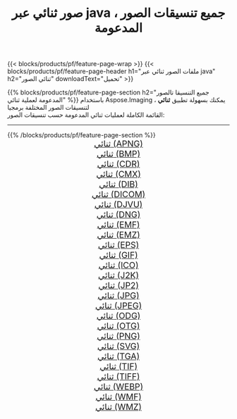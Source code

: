 ﻿---
title: صور ثنائي عبر java ، جميع تنسيقات الصور المدعومة 
weight: 3920
url: /ar/java/binarize 
lang: ar
langdirlevel: 2
locales: zh-hans,ja,it,ru,de,es,fr,nl,id,lt,pl,pt,vi,tr,ko,zh-hant,ar,hi,th,sv,cs,uk,he
description: باستخدام Aspose.Imaging يمكنك بسهولة ثنائي الصور عبر java
---

{{< blocks/products/pf/feature-page-wrap >}}
{{< blocks/products/pf/feature-page-header h1="ملفات الصور ثنائي عبر java" h2="ثنائي الصور" downloadText="تحميل" >}}


{{% blocks/products/pf/feature-page-section  h2="جميع التنسيقا تالصور  المدعومة لعملية ثنائي" %}}
باستخدام Aspose.Imaging ، يمكنك بسهولة تطبيق **ثنائي** لتنسيقات الصور المختلفة برمجيا
<br/>
القائمة الكاملة لعمليات ثنائي المدعومة حسب تنسيقات الصور:
<hr/>
{{% /blocks/products/pf/feature-page-section %}}
<div class="container-fluid productfamilypage bg-gray">
    <div class="convertypes bg-gray agp-content section">
        <div class="container">
		<div class="row other-converters" style="gap: 10px;font-size: 19px;text-align:center;">
		    <div class='col-md-2 other-converter remove-lp remove-rp'><a href="/imaging/ar/java/binarize/apng" style="padding:15px;">ثنائي (APNG)</a></div><div class='col-md-2 other-converter remove-lp remove-rp'><a href="/imaging/ar/java/binarize/bmp" style="padding:15px;">ثنائي (BMP)</a></div><div class='col-md-2 other-converter remove-lp remove-rp'><a href="/imaging/ar/java/binarize/cdr" style="padding:15px;">ثنائي (CDR)</a></div><div class='col-md-2 other-converter remove-lp remove-rp'><a href="/imaging/ar/java/binarize/cmx" style="padding:15px;">ثنائي (CMX)</a></div><div class='col-md-2 other-converter remove-lp remove-rp'><a href="/imaging/ar/java/binarize/dib" style="padding:15px;">ثنائي (DIB)</a></div><div class='col-md-2 other-converter remove-lp remove-rp'><a href="/imaging/ar/java/binarize/dicom" style="padding:15px;">ثنائي (DICOM)</a></div><div class='col-md-2 other-converter remove-lp remove-rp'><a href="/imaging/ar/java/binarize/djvu" style="padding:15px;">ثنائي (DJVU)</a></div><div class='col-md-2 other-converter remove-lp remove-rp'><a href="/imaging/ar/java/binarize/dng" style="padding:15px;">ثنائي (DNG)</a></div><div class='col-md-2 other-converter remove-lp remove-rp'><a href="/imaging/ar/java/binarize/emf" style="padding:15px;">ثنائي (EMF)</a></div><div class='col-md-2 other-converter remove-lp remove-rp'><a href="/imaging/ar/java/binarize/emz" style="padding:15px;">ثنائي (EMZ)</a></div><div class='col-md-2 other-converter remove-lp remove-rp'><a href="/imaging/ar/java/binarize/eps" style="padding:15px;">ثنائي (EPS)</a></div><div class='col-md-2 other-converter remove-lp remove-rp'><a href="/imaging/ar/java/binarize/gif" style="padding:15px;">ثنائي (GIF)</a></div><div class='col-md-2 other-converter remove-lp remove-rp'><a href="/imaging/ar/java/binarize/ico" style="padding:15px;">ثنائي (ICO)</a></div><div class='col-md-2 other-converter remove-lp remove-rp'><a href="/imaging/ar/java/binarize/j2k" style="padding:15px;">ثنائي (J2K)</a></div><div class='col-md-2 other-converter remove-lp remove-rp'><a href="/imaging/ar/java/binarize/jp2" style="padding:15px;">ثنائي (JP2)</a></div><div class='col-md-2 other-converter remove-lp remove-rp'><a href="/imaging/ar/java/binarize/jpg" style="padding:15px;">ثنائي (JPG)</a></div><div class='col-md-2 other-converter remove-lp remove-rp'><a href="/imaging/ar/java/binarize/jpeg" style="padding:15px;">ثنائي (JPEG)</a></div><div class='col-md-2 other-converter remove-lp remove-rp'><a href="/imaging/ar/java/binarize/odg" style="padding:15px;">ثنائي (ODG)</a></div><div class='col-md-2 other-converter remove-lp remove-rp'><a href="/imaging/ar/java/binarize/otg" style="padding:15px;">ثنائي (OTG)</a></div><div class='col-md-2 other-converter remove-lp remove-rp'><a href="/imaging/ar/java/binarize/png" style="padding:15px;">ثنائي (PNG)</a></div><div class='col-md-2 other-converter remove-lp remove-rp'><a href="/imaging/ar/java/binarize/svg" style="padding:15px;">ثنائي (SVG)</a></div><div class='col-md-2 other-converter remove-lp remove-rp'><a href="/imaging/ar/java/binarize/tga" style="padding:15px;">ثنائي (TGA)</a></div><div class='col-md-2 other-converter remove-lp remove-rp'><a href="/imaging/ar/java/binarize/tif" style="padding:15px;">ثنائي (TIF)</a></div><div class='col-md-2 other-converter remove-lp remove-rp'><a href="/imaging/ar/java/binarize/tiff" style="padding:15px;">ثنائي (TIFF)</a></div><div class='col-md-2 other-converter remove-lp remove-rp'><a href="/imaging/ar/java/binarize/webp" style="padding:15px;">ثنائي (WEBP)</a></div><div class='col-md-2 other-converter remove-lp remove-rp'><a href="/imaging/ar/java/binarize/wmf" style="padding:15px;">ثنائي (WMF)</a></div><div class='col-md-2 other-converter remove-lp remove-rp'><a href="/imaging/ar/java/binarize/wmz" style="padding:15px;">ثنائي (WMZ)</a></div>
                </div>
        </div>
    </div>
</div>
<br/>
